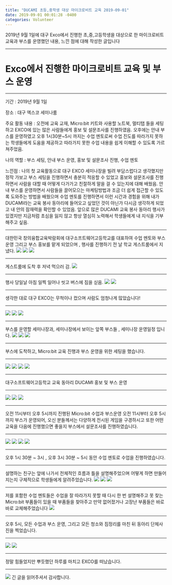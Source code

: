 ```yaml
---
title: "DUCAMI 초등,중학생 대상 마이크로비트 교육 2019-09-01"
date: 2019-09-01 00:01:28 -0400
categories: Volunteer
---
```

2019년 9월 1일에 대구 Exco에서 진행한 초,중,고등학생을 대상으로 한 마이크로비트 교육과 부스를 운영했던 내용, 느낀 점에 대해 작성한 글입니다
<hr>

# Exco에서 진행한 마이크로비트 교육 및 부스 운영
<hr>
기간 : 2019년 9월 1일 

장소 : 대구 엑스코 세미나룸

주요 활동 내용 : 오전에 교육 교재, Micro:bit 키트와 사용할 노트북, 멀티탭 들을 세팅하고 EXCO에 있는 많은 사람들에게 홍보 및 설문조사를 진행하였음. 오후에는 안내 부스를 운영하였고 오후 1시30분~5시 까지는 수업 멘토로써 수업 진도를 따라가지 못하는 학생들에게 도움을 제공하고 따라가지 못한 수업 내용을 쉽게 이해할 수 있도록 가르쳐주었음.

나의 역할 : 부스 세팅, 안내 부스 운영, 홍보 및 설문조사 진행, 수업 멘토

느낀점 : 나의 첫 교육활동으로 대구 EXCO 세미나장을 빌려 부담스럽다고 생각했지만 정작 가보고 부스 세팅을 진행하면서 충분히 적응할 수 있었고 홍보와 설문조사를 진행하면서 사람을 대할 때 어떻게 다가가고 친절하게 말을 걸 수 있는지에 대해 배웠음. 안내 부스를 운영하면서 사람들을 끌어모으는 마케팅방법과 조금 더 쉽게 접근할 수 있도록 도와주는 방법을 배웠으며 수업 멘토를 진행하면서 이런 시간과 경험을 위해 내가 DUCAMI라는 교육 봉사 동아리에 들어오고 싶었던 것이 아닌가 다시금 생각하게 되었고 내 안의 잠재력을 확인할 수 있었음.
앞으로 많은 DUCAMI 교육 봉사 동아리 행사가 있겠지만 지금처럼 초심을 잃지 않고 항상 열심히 노력해서 학생들에게 내 지식을 기부해주고 싶음.
<hr/>
대한민국 창의융합교육박람회에 대구소프트웨어고등학교를 대표하여 수업 멘토와 부스 운영 그리고 부스 홍보를 맡게 되었으며 , 행사를 진행하기 전 날 학교 게스트룸에서 지냈다.

<img src="https://user-images.githubusercontent.com/52072077/90309321-9599fb00-df22-11ea-9df0-57893811dca3.png">
<img src="https://1.bp.blogspot.com/-a28_JNEqRQE/XaHV9skYrPI/AAAAAAAAAJw/A4kxqU5XgrQATj9dI52xawQLuYwjJTqJwCLcBGAsYHQ/s400/3_33fUd018svc1u816jy6p8unp_l1l65c.jpg">
<img src="https://1.bp.blogspot.com/-zsTsNxb04S4/XaHV96FuEWI/AAAAAAAAAJ4/adeAmPYJuR4WHoJK3HlTa5P9tNeg7ClAgCLcBGAsYHQ/s1600/3_f3fUd018svc1xb235u09yg5i_fef3u1.jpg">
<hr/>
게스트룸에 도착 후 저녁 먹으러 감.
<img src="https://1.bp.blogspot.com/-JIvgv7yvnD4/XaJ5v8YQ50I/AAAAAAAAAKM/zZBmz4EqwLk2xdz96gTHyhuiZE4eWO6pQCLcBGAsYHQ/s1600/2_9e5Ud018svclr0fgx012u3a_xgg86a.jpg">
<hr/>
행사 당일날 아침 일찍 일어나 씻고 버스에 짐을 싣음.
<img src="https://1.bp.blogspot.com/-ym0NJgSXtrU/XaJ7xkXccYI/AAAAAAAAAKc/RwH8_A699SkgHswmBNl6w2BuJ5hh3sZRgCLcBGAsYHQ/s1600/2_9e5Ud018svclr0fgx012u3a_xgg86a.jpg">
<img src="https://1.bp.blogspot.com/-E2ElMwUF91s/XaJ7yffL_cI/AAAAAAAAAKk/9NTN7hIxc0A8YXD25BlXO-Xcqj76ScEHwCLcBGAsYHQ/s1600/4_290Ud018svcq185cgp3ptrr_styahp.jpg">
<hr/>
생각한 대로 대구 EXCO는 무척이나 컸으며 사람도 엄청나게 많았습니다!
<hr/>
<img src="https://1.bp.blogspot.com/-EiuPdChLpzE/XaJ-KNzjlVI/AAAAAAAAAK4/XeVicjMSUsYgRy2i0RySXHPQPmADuccvACLcBGAsYHQ/s1600/2_9e5Ud018svclr0fgx012u3a_xgg86a.jpg">
<img src="https://1.bp.blogspot.com/-2Klsohxspr8/XaJ-KDIbrvI/AAAAAAAAALA/efi_FTojwEwhXHrMoM-s4LL29lqWDupNACLcBGAsYHQ/s1600/3_33fUd018svc1u816jy6p8unp_l1l65c.jpg">
<img src="https://1.bp.blogspot.com/-Xgu1pF63Jvo/XaJ-KLIxJSI/AAAAAAAAAK8/sIJW8H0CM6EUZ8Cl1N5E8hxGVVCf5mSrQCLcBGAsYHQ/s1600/3_f3fUd018svc1xb235u09yg5i_fef3u1.jpg">
<hr/>
부스를 운영할 세미나장과, 세미나장에서 보이는 앞쪽 부스들 , 세미나장 운영일정 입니다.
<img src="https://1.bp.blogspot.com/-QEoMZhbD1pk/XaJ-gR6W7II/AAAAAAAAALU/Yh_Pf1BP-DEfiRd1s2ElD5d4BE5StOC1ACLcBGAsYHQ/s1600/6_056Ud018svc14sclx0r0awi6_lamw51.jpg">
<img src="https://1.bp.blogspot.com/-3qMM-cF1DHw/XaJ-gS4ZWOI/AAAAAAAAALc/YqYPFZL4dLAnPkK3LDenULK4yv_Unu-KACLcBGAsYHQ/s1600/7_70gUd018svc1luv6m8l9udvq_twh8j9.jpg">
<img src="https://1.bp.blogspot.com/-KVPB-LKerRk/XaJ-gTocUTI/AAAAAAAAALY/RqJis8TOALISRF07lUeIel0qx-7OLuuJQCLcBGAsYHQ/s1600/7_790Ud018svc1l8bb0xss5sa8_styahp.jpg">
<hr/>
부스에 도착하고, Micro:bit 교육 진행과 부스 운영을 위한 세팅을 했습니다.
<hr/>
<img src="https://1.bp.blogspot.com/-IUuq-ZU2wCQ/XaKKjaEvlZI/AAAAAAAAAL0/wU5TywWrWa4PE544VrWW3u-d29iFO5LOACLcBGAsYHQ/s1600/2_9e5Ud018svclr0fgx012u3a_xgg86a.jpg">
<img src="https://1.bp.blogspot.com/-KEGEDo6ReBk/XaKKjWuzeZI/AAAAAAAAALw/ahlwtQEUhqEuMmwJIIwkeO-VSgOoVI02wCLcBGAsYHQ/s1600/3_33fUd018svc1u816jy6p8unp_l1l65c.jpg">
<img src="https://1.bp.blogspot.com/-OE3GX8QCRnM/XaKKjavOAII/AAAAAAAAAL4/vKphvHyXVRgOzC2C2cl21OSHoaslqd4WwCLcBGAsYHQ/s1600/3_f3fUd018svc1xb235u09yg5i_fef3u1.jpg">
<img src="https://1.bp.blogspot.com/-APuakEyO0gM/XaKKkJ1eU-I/AAAAAAAAAL8/KD-kcfp3QGsTA8TYmhJo_mwRCD7rtg53gCLcBGAsYHQ/s1600/4_290Ud018svcq185cgp3ptrr_styahp.jpg">
<hr/>
대구소프트웨어고등학교 교육 동아리 DUCAMI 홍보 및 부스 운영
<hr/>
<img src="https://1.bp.blogspot.com/-TpnEVesUUPY/XaKOMSxCL9I/AAAAAAAAAMk/sKJPprO55sQZ64gFxTlxLNFC6jn6YbGZgCLcBGAsYHQ/s1600/3_33fUd018svc1u816jy6p8unp_l1l65c.jpg">
<img src="https://1.bp.blogspot.com/-KrQJggz7KWU/XaKOMLYzSBI/AAAAAAAAAMc/T9kAghCMFjw8rjU-kOBn08tHKqQsi36kgCLcBGAsYHQ/s1600/3_f3fUd018svc1xb235u09yg5i_fef3u1.jpg">
<img src="https://1.bp.blogspot.com/-2cfXCI1QZBE/XaKOMzQT_dI/AAAAAAAAAMo/A4pvi1ITjy0PA7ygZsmdioG4Y0buPlXdwCLcBGAsYHQ/s1600/4_290Ud018svcq185cgp3ptrr_styahp.jpg">
<hr/>
오전 11시부터 오후 5시까지 진행된 Micro:bit 수업과 부스운영
오전 11시부터 오후 5시까지 부스가 운영되어, 오신 분들께서는 다양하게 전시된 게임을 구경하시고 또한 어떤 교육을 다음에 진행했으면 좋을지 부스에서 설문조사를 진행하였습니다.
<hr/>
<img src="https://1.bp.blogspot.com/-8rB55edgHAU/XaKT5W7puhI/AAAAAAAAANM/1fGuSibONyIBqAAI1s0fnTLOXYNyAKAHACLcBGAsYHQ/s1600/2_9e5Ud018svclr0fgx012u3a_xgg86a.jpg">
<img src="https://1.bp.blogspot.com/-V0NQLPBN-Xk/XaKT5yf7X_I/AAAAAAAAANQ/0sV5qGvbsOAmKVtx6VZ9sdVqqogesSlbgCLcBGAsYHQ/s1600/4_290Ud018svcq185cgp3ptrr_styahp.jpg">
<img src="https://1.bp.blogspot.com/-Jl4lDfofiPg/XaKT6ITSPSI/AAAAAAAAANU/8LPISQRi-uIIM_Bg4Au3f6p8aYH7YvG1ACLcBGAsYHQ/s1600/6_056Ud018svc14sclx0r0awi6_lamw51.jpg">
<img src="https://1.bp.blogspot.com/-ZbCy8bYjfLI/XaKT6RwJLUI/AAAAAAAAANY/JXiED8Ip16ki8hX7YXTxVbN17gLuVJ8IACLcBGAsYHQ/s1600/7_70gUd018svc1luv6m8l9udvq_twh8j9.jpg">
<hr/>
오후 1시 30분 ~ 3시 , 오후 3시 30분 ~ 5시 동안 수업 멘토로 수업을 진행하였습니다.
<hr/>
설명하는 친구는 앞에 나가서 전체적인 흐름과 틀을 설명해주었으며 어떻게 하면 만들어지는지 구체적으로 학생들에게 알려주었습니다.
<img src="https://1.bp.blogspot.com/-7ZQ8JEQyh3o/XaKV59Lw2hI/AAAAAAAAAOA/syjXSNIKEZQczsy0hw7wpfh_ClCs9_LQgCLcBGAsYHQ/s1600/2_9e5Ud018svclr0fgx012u3a_xgg86a.jpg">
<img src="https://1.bp.blogspot.com/-c7jX6cuAdtw/XaKV51SzGlI/AAAAAAAAAN8/E-1tHr3Iidw40PKqNBIsgMeHZganWHLWQCLcBGAsYHQ/s1600/3_33fUd018svc1u816jy6p8unp_l1l65c.jpg">
<img src="https://1.bp.blogspot.com/-02opmreBX2s/XaKV5_MIH0I/AAAAAAAAAOE/8vzU4dlUZxoPRPMSsLUWEQR6KjEuDIncwCLcBGAsYHQ/s1600/3_f3fUd018svc1xb235u09yg5i_fef3u1.jpg">
<hr/>
저를 포함한 수업 멘토들은 수업을 잘 따라가지 못할 때 다시 한 번 설명해주고 못 찾는 Micro:bit 부품들이 있을 때 부품들을 찾아주고 만약 없어졌거나 고장난 부품들은 바로바로 교체해주었습니다
<img src="https://1.bp.blogspot.com/-ETe4NRlGPRQ/XaKXBafU9eI/AAAAAAAAAOU/6O5LZAl9esAwQ08jXEJ9saX5CZaPqP6DACLcBGAsYHQ/s1600/3_f3fUd018svc1xb235u09yg5i_fef3u1.jpg">
<hr/>
오후 5시, 모든 수업과 부스 운영, 그리고 모든 청소와 짐정리를 마친 뒤 동아리 단체사진을 찍었습니다.
<hr/>
<img src="https://1.bp.blogspot.com/-WBvCPrs7Gv8/XaKXrmAtAuI/AAAAAAAAAOw/8Na-iM8XTNUkcNOOGWUX0yA_VpHcP82FwCLcBGAsYHQ/s1600/2_9e5Ud018svclr0fgx012u3a_xgg86a.jpg">
<img src="https://1.bp.blogspot.com/-TNBDRkSe2B0/XaKXr6q6ICI/AAAAAAAAAO0/akR2UVEgqKUCq9dPHaRp30EmpAfhUElwQCLcBGAsYHQ/s1600/3_33fUd018svc1u816jy6p8unp_l1l65c.jpg">
<hr/>
정말 힘들었지만 뿌듯했던 하루를 마치고 EXCO를 떠났습니다.
<hr/>
<img src="https://1.bp.blogspot.com/-G8872JIuLus/XaKZN416p5I/AAAAAAAAAPM/yAQpFtizl8sXWTa-QK4gIb7BxO80r4pbQCLcBGAsYHQ/s1600/2_9e5Ud018svclr0fgx012u3a_xgg86a.jpg">
긴 글을 읽어주셔서 감사합니다.